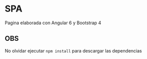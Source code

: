 # SPA

Pagina elaborada con Angular 6 y Bootstrap 4

## OBS

No olvidar ejecutar `npm install` para descargar las dependencias 


